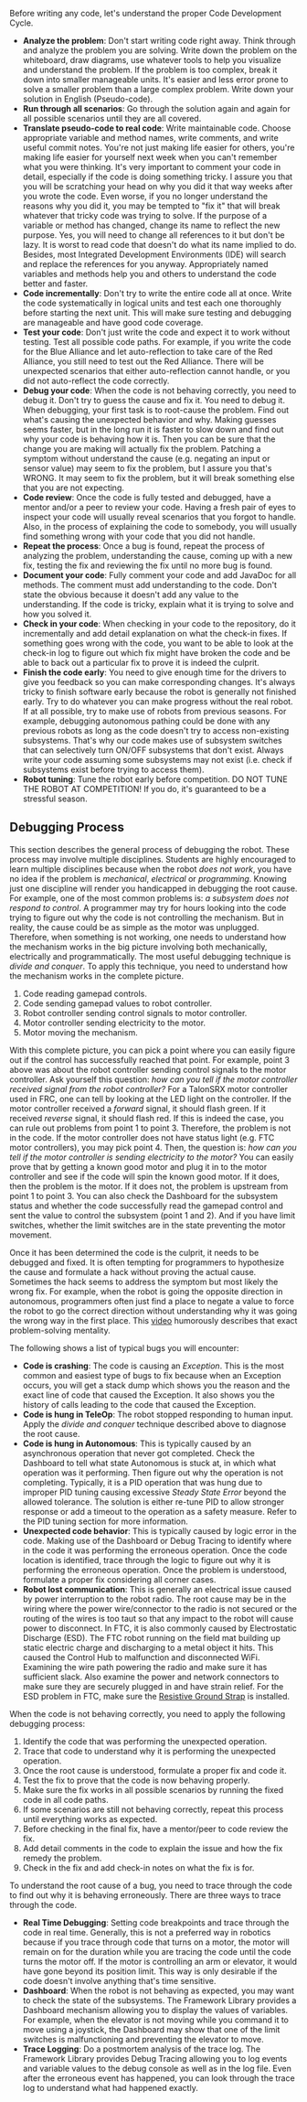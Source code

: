 Before writing any code, let's understand the proper Code Development Cycle.
* **Analyze the problem**: Don't start writing code right away. Think through and analyze the problem you are solving. Write down the problem on the whiteboard, draw diagrams, use whatever tools to help you visualize and understand the problem. If the problem is too complex, break it down into smaller manageable units. It's easier and less error prone to solve a smaller problem than a large complex problem. Write down your solution in English (Pseudo-code). 
* **Run through all scenarios**: Go through the solution again and again for all possible scenarios until they are all covered.
* **Translate pseudo-code to real code**: Write maintainable code. Choose appropriate variable and method names, write comments, and write useful commit notes. You're not just making life easier for others, you're making life easier for yourself next week when you can't remember what you were thinking. It's very important to comment your code in detail, especially if the code is doing something tricky. I assure you that you will be scratching your head on why you did it that way weeks after you wrote the code. Even worse, if you no longer understand the reasons why you did it, you may be tempted to "fix it" that will break whatever that tricky code was trying to solve. If the purpose of a variable or method has changed, change its name to reflect the new purpose. Yes, you will need to change all references to it but don't be lazy. It is worst to read code that doesn't do what its name implied to do. Besides, most Integrated Development Environments (IDE) will search and replace the references for you anyway. Appropriately named variables and methods help you and others to understand the code better and faster.
* **Code incrementally**: Don't try to write the entire code all at once. Write the code systematically in logical units and test each one thoroughly before starting the next unit. This will make sure testing and debugging are manageable and have good code coverage.
* **Test your code**: Don't just write the code and expect it to work without testing. Test all possible code paths. For example, if you write the code for the Blue Alliance and let auto-reflection to take care of the Red Alliance, you still need to test out the Red Alliance. There will be unexpected scenarios that either auto-reflection cannot handle, or you did not auto-reflect the code correctly.
* **Debug your code**: When the code is not behaving correctly, you need to debug it. Don't try to guess the cause and fix it. You need to debug it. When debugging, your first task is to root-cause the problem. Find out what's causing the unexpected behavior and why. Making guesses seems faster, but in the long run it is faster to slow down and find out why your code is behaving how it is. Then you can be sure that the change you are making will actually fix the problem. Patching a symptom without understand the cause (e.g. negating an input or sensor value) may seem to fix the problem, but I assure you that's WRONG. It may seem to fix the problem, but it will break something else that you are not expecting.
* **Code review**: Once the code is fully tested and debugged, have a mentor and/or a peer to review your code. Having a fresh pair of eyes to inspect your code will usually reveal scenarios that you forgot to handle. Also, in the process of explaining the code to somebody, you will usually find something wrong with your code that you did not handle.
* **Repeat the process**: Once a bug is found, repeat the process of analyzing the problem, understanding the cause, coming up with a new fix, testing the fix and reviewing the fix until no more bug is found.
* **Document your code**: Fully comment your code and add JavaDoc for all methods. The comment must add understanding to the code. Don't state the obvious because it doesn't add any value to the understanding. If the code is tricky, explain what it is trying to solve and how you solved it.
* **Check in your code**: When checking in your code to the repository, do it incrementally and add detail explanation on what the check-in fixes. If something goes wrong with the code, you want to be able to look at the check-in log to figure out which fix might have broken the code and be able to back out a particular fix to prove it is indeed the culprit.
* **Finish the code early**: You need to give enough time for the drivers to give you feedback so you can make corresponding changes. It's always tricky to finish software early because the robot is generally not finished early. Try to do whatever you can make progress without the real robot. If at all possible, try to make use of robots from previous seasons. For example, debugging autonomous pathing could be done with any previous robots as long as the code doesn't try to access non-existing subsystems. That's why our code makes use of subsystem switches that can selectively turn ON/OFF subsystems that don't exist. Always write your code assuming some subsystems may not exist (i.e. check if subsystems exist before trying to access them).
* **Robot tuning**: Tune the robot early before competition. DO NOT TUNE THE ROBOT AT COMPETITION! If you do, it's guaranteed to be a stressful season.

## Debugging Process
This section describes the general process of debugging the robot. These process may involve multiple disciplines. Students are highly encouraged to learn multiple disciplines because when the robot *does not work*, you have no idea if the problem is *mechanical*, *electrical* or *programming*. Knowing just one discipline will render you handicapped in debugging the root cause. For example, one of the most common problems is: *a subsystem does not respond to control*. A programmer may try for hours looking into the code trying to figure out why the code is not controlling the mechanism. But in reality, the cause could be as simple as the motor was unplugged. Therefore, when something is not working, one needs to understand how the mechanism works in the big picture involving both mechanically, electrically and programmatically. The most useful debugging technique is *divide and conquer*. To apply this technique, you need to understand how the mechanism works in the complete picture.
1. Code reading gamepad controls.
1. Code sending gamepad values to robot controller.
1. Robot controller sending control signals to motor controller.
1. Motor controller sending electricity to the motor.
1. Motor moving the mechanism.

With this complete picture, you can pick a point where you can easily figure out if the control has successfully reached that point. For example, point 3 above was about the robot controller sending control signals to the motor controller. Ask yourself this question: *how can you tell if the motor controller received signal from the robot controller?* For a TalonSRX motor controller used in FRC, one can tell by looking at the LED light on the controller. If the motor controller received a *forward* signal, it should flash green. If it received *reverse* signal, it should flash red. If this is indeed the case, you can rule out problems from point 1 to point 3. Therefore, the problem is not in the code. If the motor controller does not have status light (e.g. FTC motor controllers), you may pick point 4. Then, the question is: *how can you tell if the motor controller is sending electricity to the motor?* You can easily prove that by getting a known good motor and plug it in to the motor controller and see if the code will spin the known good motor. If it does, then the problem is the motor. If it does not, the problem is upstream from point 1 to point 3. You can also check the Dashboard for the subsystem status and whether the code successfully read the gamepad control and sent the value to control the subsystem (point 1 and 2). And if you have limit switches, whether the limit switches are in the state preventing the motor movement.

Once it has been determined the code is the culprit, it needs to be debugged and fixed. It is often tempting for programmers to hypothesize the cause and formulate a hack without proving the actual cause. Sometimes the hack seems to address the symptom but most likely the wrong fix. For example, when the robot is going the opposite direction in autonomous, programmers often just find a place to negate a value to force the robot to go the correct direction without understanding why it was going the wrong way in the first place. This [video](https://www.youtube.com/watch?v=IVmWh97H-OA) humorously describes that exact problem-solving mentality.

The following shows a list of typical bugs you will encounter:
* **Code is crashing**: The code is causing an *Exception*. This is the most common and easiest type of bugs to fix because when an Exception occurs, you will get a stack dump which shows you the reason and the exact line of code that caused the Exception. It also shows you the history of calls leading to the code that caused the Exception.
* **Code is hung in TeleOp**: The robot stopped responding to human input. Apply the *divide and conquer* technique described above to diagnose the root cause.
* **Code is hung in Autonomous**: This is typically caused by an asynchronous operation that never got completed. Check the Dashboard to tell what state Autonomous is stuck at, in which what operation was it performing. Then figure out why the operation is not completing. Typically, it is a PID operation that was hung due to improper PID tuning causing excessive *Steady State Error* beyond the allowed tolerance. The solution is either re-tune PID to allow stronger response or add a timeout to the operation as a safety measure. Refer to the PID tuning section for more information.
* **Unexpected code behavior**: This is typically caused by logic error in the code. Making use of the Dashboard or Debug Tracing to identify where in the code it was performing the erroneous operation. Once the code location is identified, trace through the logic to figure out why it is performing the erroneous operation. Once the problem is understood, formulate a proper fix considering all corner cases.
* **Robot lost communication**: This is generally an electrical issue caused by power interruption to the robot radio. The root cause may be in the wiring where the power wire/connector to the radio is not secured or the routing of the wires is too taut so that any impact to the robot will cause power to disconnect. In FTC, it is also commonly caused by Electrostatic Discharge (ESD). The FTC robot running on the field mat building up static electric charge and discharging to a metal object it hits. This caused the Control Hub to malfunction and disconnected WiFi. Examining the wire path powering the radio and make sure it has sufficient slack. Also examine the power and network connectors to make sure they are securely plugged in and have strain relief. For the ESD problem in FTC, make sure the [Resistive Ground Strap](https://www.revrobotics.com/rev-31-1269/) is installed.

When the code is not behaving correctly, you need to apply the following debugging process:
1. Identify the code that was performing the unexpected operation.
1. Trace that code to understand why it is performing the unexpected operation.
1. Once the root cause is understood, formulate a proper fix and code it.
1. Test the fix to prove that the code is now behaving properly.
1. Make sure the fix works in all possible scenarios by running the fixed code in all code paths.
1. If some scenarios are still not behaving correctly, repeat this process until everything works as expected.
1. Before checking in the final fix, have a mentor/peer to code review the fix.
1. Add detail comments in the code to explain the issue and how the fix remedy the problem.
1. Check in the fix and add check-in notes on what the fix is for.

To understand the root cause of a bug, you need to trace through the code to find out why it is behaving erroneously. There are three ways to trace through the code.
* **Real Time Debugging**: Setting code breakpoints and trace through the code in real time. Generally, this is not a preferred way in robotics because if you trace through code that turns on a motor, the motor will remain on for the duration while you are tracing the code until the code turns the motor off. If the motor is controlling an arm or elevator, it would have gone beyond its position limit. This way is only desirable if the code doesn't involve anything that's time sensitive.
* **Dashboard**: When the robot is not behaving as expected, you may want to check the state of the subsystems. The Framework Library provides a Dashboard mechanism allowing you to display the values of variables. For example, when the elevator is not moving while you command it to move using a joystick, the Dashboard may show that one of the limit switches is malfunctioning and preventing the elevator to move.
* **Trace Logging**: Do a postmortem analysis of the trace log. The Framework Library provides Debug Tracing allowing you to log events and variable values to the debug console as well as in the log file. Even after the erroneous event has happened, you can look through the trace log to understand what had happened exactly.

